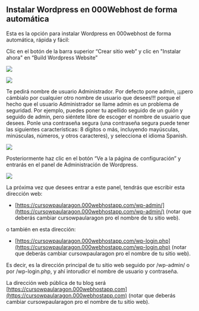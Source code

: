 ## Instalar Wordpress en 000Webhost de forma automática

Esta es la opción para instalar Wordpress en 000webhost de forma automática, rápida y fácil:

Clic en el botón de la barra superior “Crear sitio web” y clic en "Instalar ahora" en “Build Wordpress Website”

![](https://catedu.gitbooks.io/atrevete-con-wordpress/content/assets/hosting5-boton-crear.png)

![](https://catedu.gitbooks.io/atrevete-con-wordpress/content/assets/hosting6-boton-crear-wp.png)

Te pedirá nombre de usuario Administrador. Por defecto pone admin, ¡¡¡pero cámbialo por cualquier otro nombre de usuario que desees!!! porque el hecho que el usuario Administrador se llame admin es un problema de seguridad. Por ejemplo, puedes poner tu apellido seguido de un guión y seguido de admin, pero siéntete libre de escoger el nombre de usuario que desees. Ponle una contraseña segura \(una contraseña segura puede tener las siguientes características: 8 dígitos o más, incluyendo mayúsculas, minúsculas, números, y otros caracteres\), y selecciona el idioma Spanish.

![](https://catedu.gitbooks.io/atrevete-con-wordpress/content/assets/hosting7-crear-wp.png)

Posteriormente haz clic en el botón “Ve a la página de configuración” y entrarás en el panel de Administración de Wordpress.

![](https://catedu.gitbooks.io/atrevete-con-wordpress/content/assets/hosting8-wp-creado.png)

La próxima vez que desees entrar a este panel, tendrás que escribir esta dirección web:

* [https://cursowpaularagon.000webhostapp.com/wp-admin/](https://cursowpaularagon.000webhostapp.com/wp-admin/) \(notar que deberás cambiar cursowpaularagon pro el nombre de tu sitio web\).

o también en esta dirección:

* [https://cursowpaularagon.000webhostapp.com/wp-login.php](https://cursowpaularagon.000webhostapp.com/wp-login.php) \(notar que deberás cambiar cursowpaularagon pro el nombre de tu sitio web\).

Es decir, es la dirección principal de tu sitio web seguido por /wp-admin/ o por /wp-login.php, y ahí intorudicr el nombre de usuario y contraseña.

La dirección web pública de tu blog será [https://cursowpaularagon.000webhostapp.com](https://cursowpaularagon.000webhostapp.com) \(notar que deberás cambiar cursowpaularagon pro el nombre de tu sitio web\).

